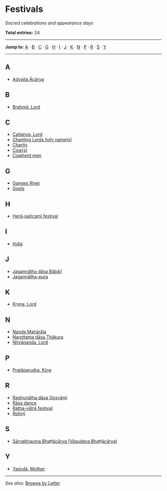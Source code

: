 # Festivals

*Sacred celebrations and appearance days*

**Total entries:** 24

---

**Jump to:** [A](#a) · [B](#b) · [C](#c) · [G](#g) · [H](#h) · [I](#i) · [J](#j) · [K](#k) · [N](#n) · [P](#p) · [R](#r) · [S](#s) · [Y](#y)

---

## A

- [Advaita Ācārya](../entries/advaita-acarya.md)

## B

- [Brahmā, Lord](../entries/brahma-lord.md)

## C

- [Caitanya, Lord](../entries/caitanya-lord.md)
- [Chanting Lords holy name(s)](../entries/chanting-lords-holy-name.md)
- [Charity](../entries/charity.md)
- [Cow(s)](../entries/cow.md)
- [Cowherd men](../entries/cowherd-men.md)

## G

- [Ganges River](../entries/ganges-river.md)
- [Gopīs](../entries/gopis.md)

## H

- [Herā-pañcamī festival](../entries/hera-pancami-festival.md)

## I

- [India](../entries/india.md)

## J

- [Jagannātha dāsa Bābājī](../entries/jagannatha-dasa-babaji.md)
- [Jagannātha-pura](../entries/jagannatha-pura.md)

## K

- [Kṛṣṇa, Lord](../entries/krsna-lord.md)

## N

- [Nanda Mahārāja](../entries/nanda-maharaja.md)
- [Narottama dāsa Ṭhākura](../entries/narottama-dasa-thakura.md)
- [Nityānanda, Lord](../entries/nityananda-lord.md)

## P

- [Pratāparudra, King](../entries/prataparudra-king.md)

## R

- [Raghunātha dāsa Gosvāmī](../entries/raghunatha-dasa-gosvami.md)
- [Rāsa dance](../entries/rasa-dance.md)
- [Ratha-yātrā festival](../entries/ratha-yatra-festival.md)
- [Rohiṇī](../entries/rohini.md)

## S

- [Sārvabhauma Bhaṭṭācārya (Vāsudeva Bhaṭṭācārya)](../entries/sarvabhauma-bhattacarya-vasudeva-bhattacarya.md)

## Y

- [Yaśodā, Mother](../entries/yasoda-mother.md)

---

*See also:* [Browse by Letter](../INDEX.md)
